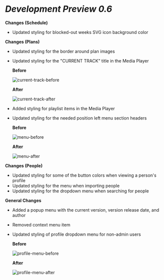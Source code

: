 # ***Development Preview 0.6***

**Changes (Schedule)**
- Updated styling for blocked-out weeks SVG icon background color

**Changes (Plans)**
- Updated styling for the border around plan images
- Updated styling for the "CURRENT TRACK" title in the Media Player

  **Before**

  ![current-track-before](https://github.com/jacobmrtn/pco-dark-mode-updates/assets/135056345/c766202e-f576-45c5-b3b5-0c850fd9d639)

  **After**

  ![current-track-after](https://github.com/jacobmrtn/pco-dark-mode-updates/assets/135056345/edbe8464-b5bb-4e43-8c09-3b3959cb8aaf)


  
- Added styling for playlist items in the Media Player
- Updated styling for the needed position left menu section headers

  **Before**
  
  ![menu-before](https://github.com/jacobmrtn/pco-dark-mode-updates/assets/135056345/2d53f7cf-3848-4ead-8576-fa53cb4c9592)


  **After**

  ![menu-after](https://github.com/jacobmrtn/pco-dark-mode-updates/assets/135056345/978171bd-c7be-439a-9f5e-2a9c4864f2b9)


 

**Changes (People)**
- Updated styling for some of the button colors when viewing a person's profile
- Updated styling for the menu when importing people
- Updated styling for the dropdown menu when searching for people

**General Changes**
- Added a popup menu with the current version, version release date, and author 
- Removed context menu item
- Updated styling of profile dropdown menu for non-admin users

  **Before**

  ![profile-menu-before](https://github.com/jacobmrtn/pco-dark-mode-updates/assets/135056345/d0c4547a-6bbe-4b66-83ef-edb1aefd59fa)


  **After**

  ![profile-menu-after](https://github.com/jacobmrtn/pco-dark-mode-updates/assets/135056345/736fec26-ce4a-43e4-a01b-dd58489a7a01)

